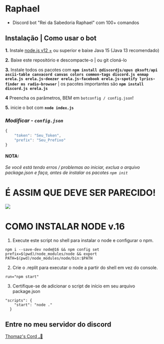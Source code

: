 # Raphael
+ Discord bot "Rei da Sabedoria Raphael" com 100+ comandos

## Instalação | Como usar o bot

 **1.** Instale [node.js v12 +](https://nodejs.org/en/download/) ou superior e baixe Java 15 (Java 13 recomendado)

 **2.** Baixe este repositório e descompacte-o | ou git cloná-lo

 **3.** Instale todos os pacotes com **`npm install @discordjs/opus @ksoft/api ascii-table canvacord canvas colors common-tags discord.js enmap erela.js erela.js-deezer erela.js-facebook erela.js-spotify lyrics-finder ms radio-browser`** | os pacotes importantes são **`npm install discord.js erela.js`**

 **4** Preencha os parâmetros, BEM em `botconfig / config.json`!

 **5.** inicie o bot com **`node index.js`**

### *Modificar - `config.json`*

```javascript
{
    "token": "Seu_Token",
    "prefix": "Seu_Prefixo"
}        
```

#### **NOTA:**

*Se você está tendo erros / problemas ao iniciar, exclua o arquivo package.json e faça, antes de instalar os pacotes `npm init`*

# É ASSIM QUE DEVE SER PARECIDO!

![](https://media.discordapp.net/attachments/766655902509563944/892190708746825728/unknown.png)

# COMO INSTALAR NODE v.16

1. Execute este script no shell para instalar o node e configurar o npm.
```
npm i --save-dev node@16 && npm config set prefix=$(pwd)/node_modules/node && export PATH=$(pwd)/node_modules/node/bin:$PATH
```

2. Crie o .replit para executar o node a partir do shell em vez do console.
```
run="npm start"
```

3. Certifique-se de adicionar o script de início em seu arquivo package.json
```
"scripts": {
    "start": "node ."
  }
```

## Entre no meu servidor do discord

[Thomaz's Cord ₊🌸](https://discord.gg/DJuK4KGa94)
